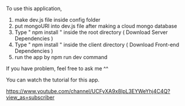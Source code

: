 To use this application, 

1. make dev.js file inside config folder 
2. put mongoURI into dev.js file after making a cloud mongo database
3. Type  " npm install " inside the root directory  ( Download Server Dependencies ) 
4. Type " npm install " inside the client directory ( Download Front-end Dependencies )
5. run the app by npm run dev command

If you have problem, feel free to ask me ^^ 

You can watch the tutorial for this app.

https://www.youtube.com/channel/UCFyXA9x8lpL3EYWeYhj4C4Q?view_as=subscriber


